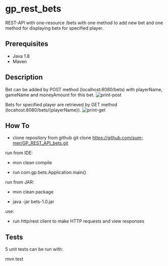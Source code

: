 # gp_rest_bets

REST-API with one-resource /bets with one method to add new bet and one method for displaying bets for specified player.

## Prerequisites
- Java 1.8
- Maven

## Description

Bet can be added by POST method (localhost:8080/bets) with playerName, gameName and moneyAmount for this bet.
![print-post](https://user-images.githubusercontent.com/1145530/28715621-28ad2956-7399-11e7-9df8-e6fe936ab94a.JPG)


Bets for specified player are retrieved by GET method (locahost:8080/bets/{playerName}).
![print-get](https://user-images.githubusercontent.com/1145530/28715623-2b40283a-7399-11e7-9e5d-c4b8f913a511.JPG)

## How To
- clone repository from github
git clone https://github.com/sum-mer/GP_REST_API_bets.git

run from IDE:

 - mvn clean compile

 - run com.gp.bets.Application.main()

run from JAR:

 - mvn clean package

 - java -jar bets-1.0.jar
 
 use:
 - run http/rest client to make HTTP requests and view responses


## Tests
5 unit tests can be run with:

mvn test
